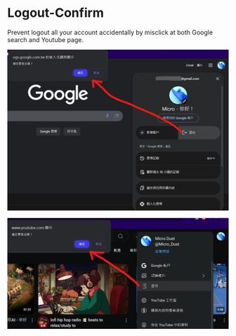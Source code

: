 # Logout-Confirm

Prevent logout all your account accidentally by misclick at both Google search and Youtube page.

![google](img/google.png)

![alt text](img/youtube.png)
